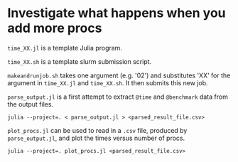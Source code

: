 # Investigate what happens when you add more procs

`time_XX.jl` is a template Julia program.

`time_XX.sh` is a template slurm submission script.

`makeandrunjob.sh` takes one argument (e.g. '02') and substitutes 'XX' for the argument in `time_XX.jl` and `time_XX.sh`. It then submits this new job.

`parse_output.jl` is a first attempt to extract `@time` and `@benchmark` data from the output files.
```
julia --project=. < parse_output.jl > <parsed_result_file.csv>
```

`plot_procs.jl` can be used to read in a `.csv` file, produced by `parse_output.jl`, and plot the times versus number of procs.
```
julia --project=. plot_procs.jl <parsed_result_file.csv>
```
